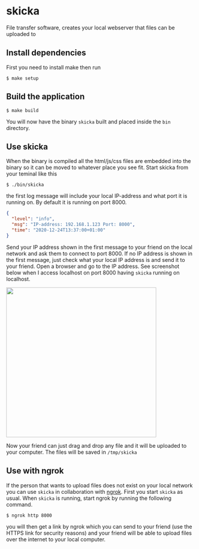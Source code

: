 # skicka
File transfer software, creates your local webserver that files can be uploaded to


## Install dependencies

First you need to install make then run

```text
$ make setup
```

## Build the application

```text
$ make build
```

You will now have the binary `skicka` built and placed inside the `bin` directory.

## Use skicka

When the binary is compiled all the html/js/css files are embedded into the binary so it can be moved to whatever place you see fit. Start skicka from your teminal like this

```text
$ ./bin/skicka
```

the first log message will include your local IP-address and what port it is running on. By default it is running on port 8000.

```json
{
  "level": "info",
  "msg": "IP-address: 192.168.1.123 Port: 8000",
  "time": "2020-12-24T13:37:00+01:00"
}
```

Send your IP address shown in the first message to your friend on the local network and ask them to connect to port 8000. If no IP address is shown in the first message, just check what your local IP address is and send it to your friend. Open a browser and go to the IP address. See screenshot below when I access localhost on port 8000 having `skicka` running on localhost.

<img src="https://user-images.githubusercontent.com/10521486/102618013-567eef00-413a-11eb-8769-4766a68cf502.png"  width="400" height="400" />



Now your friend can just drag and drop any file and it will be uploaded to your computer. The files will be saved in `/tmp/skicka`


## Use with ngrok

If the person that wants to upload files does not exist on your local network you can use `skicka` in collaboration with [ngrok](https://ngrok.com/). First you start `skicka` as usual. When `skicka` is running, start ngrok by running the following command.

```text
$ ngrok http 8000
```

you will then get a link by ngrok which you can send to your friend (use the HTTPS link for security reasons) and your friend will be able to upload files over the internet to your local computer.
